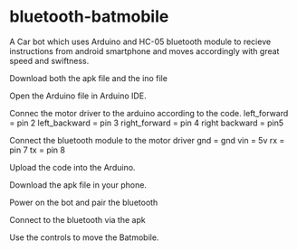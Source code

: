 # bluetooth-batmobile
A Car bot which uses Arduino and  HC-05 bluetooth module to recieve instructions from android smartphone and moves accordingly with great speed and swiftness.


Download both the apk file and the ino file

Open the Arduino file in Arduino IDE.

Connec the motor driver to the arduino according to the code.
left_forward = pin 2
left_backward = pin 3
right_forward = pin 4
right backward = pin5

Connect the bluetooth module to the motor driver
gnd = gnd
vin = 5v
rx = pin 7
tx = pin 8


Upload the code into the Arduino.

Download the apk file in your phone.

Power on the bot and pair the bluetooth

Connect to the bluetooth via the apk

Use the controls to move the Batmobile.
